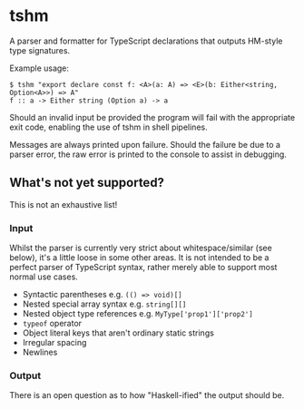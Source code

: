 # tshm

A parser and formatter for TypeScript declarations that outputs HM-style type signatures.

Example usage:

```
$ tshm "export declare const f: <A>(a: A) => <E>(b: Either<string, Option<A>>) => A"
f :: a -> Either string (Option a) -> a
```

Should an invalid input be provided the program will fail with the appropriate exit code, enabling the use of tshm in shell pipelines.

Messages are always printed upon failure. Should the failure be due to a parser error, the raw error is printed to the console to assist in debugging.

## What's not yet supported?

This is not an exhaustive list!

### Input

Whilst the parser is currently very strict about whitespace/similar (see below), it's a little loose in some other areas. It is not intended to be a perfect parser of TypeScript syntax, rather merely able to support most normal use cases.

- Syntactic parentheses e.g. `(() => void)[]`
- Nested special array syntax e.g. `string[][]`
- Nested object type references e.g. `MyType['prop1']['prop2']`
- `typeof` operator
- Object literal keys that aren't ordinary static strings
- Irregular spacing
- Newlines

### Output

There is an open question as to how "Haskell-ified" the output should be.

